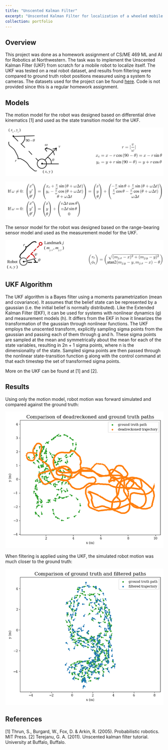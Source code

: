 ```yaml
---
title: "Unscented Kalman Filter"
excerpt: "Unscented Kalman Filter for localization of a wheeled mobile robot<br/><img src='/images/gmmgmr.png'>"
collection: portfolio
---
```


## Overview
This project was done as a homework assignment of CS/ME 469 ML and AI for Robotics at Northwestern. The task was to implement the Unscented Kalman Filter (UKF) from scratch for a mobile robot to localize itself. The UKF was tested on a real robot dataset, and results from filtering were compared to ground truth robot positions measured using a system fo cameras. The datasets used for the project can be found [here](http://asrl.utias.utoronto.ca/datasets/mrclam/index.html). Code is not provided since this is a regular homework assignment. 

## Models
The motion model for the robot was designed based on differential drive kinematics [1] and used as the state transition model for the UKF.

![](/images/portfolio-ukf/ukf-motion_model_1.png)

![](/images/portfolio-ukf/ukf-motion_model_2.png)

The sensor model for the robot was designed based on the range-bearing sensor model and used as the measurement model for the UKF.

![](/images/portfolio-ukf/ukf-sensor_model.png)

## UKF Algorithm
The UKF algorithm is a Bayes filter using a moments parametrization (mean and covari­ance). It assumes that the belief state can be represented by a gaussian (i.e. the initial belief is normally distributed).
Like the Extended Kalman Filter (EKF), it can be used for systems with non­linear dynamics (g) and measurement models (h). It differs from the EKF in how it linearizes the transformation of the gaussian
through non­linear functions. The UKF employs the unscented transform,­ explicitly sampling sigma points from the
gaussian and passing each of them through g and h. These sigma points are sampled at the mean and symmetrically
about the mean for each of the state variables, resulting in 2n + 1 sigma points, where
n is the dimensionality of the state. Sampled sigma points are then passed through the non­linear state­-transition
function g along with the control command at that each timestep the set of transformed sigma points.

More on the UKF can be found at [1] and [2].

## Results
Using only the motion model, robot motion was forward simulated and compared against the ground truth: 

![](/images/portfolio-ukf/ukf-gt_vs_dead.png)

When filtering is applied using the UKF, the simulated robot motion was much closer to the ground truth:

![](/images/portfolio-ukf/ukf-gt_vs_ukf.png)


## References
[1] Thrun, S., Burgard, W., Fox, D. & Arkin, R. (2005). Probabilistic robotics. MIT Press.
[2] Terejanu, G. A. (2011). Unscented kalman filter tutorial. University at Buffalo, Buffalo.